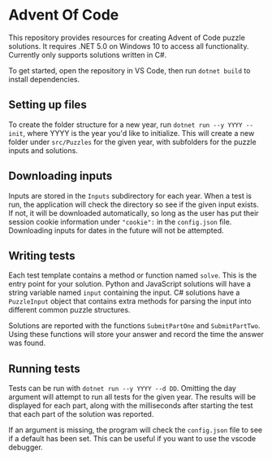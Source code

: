 # Advent Of Code
This repository provides resources for creating Advent of Code puzzle solutions. It requires .NET 5.0 on Windows 10 to access all functionality. 
Currently only supports solutions written in C#.

To get started, open the repository in VS Code, then run `dotnet build` to install dependencies.

## Setting up files
To create the folder structure for a new year, run `dotnet run --y YYYY --init`, where YYYY is the year you'd like to initialize. This will create a new folder under `src/Puzzles` for the given year, with subfolders for the puzzle inputs and solutions.

## Downloading inputs
Inputs are stored in the `Inputs` subdirectory for each year. When a test is run, the application will check the directory so see if the given input exists. If not, it will be downloaded automatically, so long as the user has put their session cookie information under `"cookie":` in the `config.json` file. Downloading inputs for dates in the future will not be attempted.

## Writing tests
Each test template contains a method or function named `solve`. This is the entry point for your solution. Python and JavaScript solutions will have a string variable named `input` containing the input. C# solutions have a `PuzzleInput` object that contains extra methods for parsing the input into different common puzzle structures.

Solutions are reported with the functions `SubmitPartOne` and `SubmitPartTwo`. Using these functions will store your answer and record the time the answer was found. 

## Running tests
Tests can be run with `dotnet run --y YYYY --d DD`. Omitting the day argument will attempt to run all tests for the given year. The results will be displayed for each part, along with the milliseconds after starting the test that each part of the solution was reported.

If an argument is missing, the program will check the `config.json` file to see if a default has been set. This can be useful if you want to use the vscode debugger.